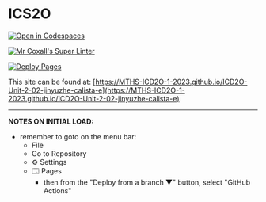 # ICS2O

[![Open in Codespaces](https://classroom.github.com/assets/launch-codespace-7f7980b617ed060a017424585567c406b6ee15c891e84e1186181d67ecf80aa0.svg)](https://classroom.github.com/open-in-codespaces?assignment_repo_id=14226459)

[![Mr Coxall's Super Linter](https://github.com/MTHS-ICD2O-1-2023/ICD2O-Unit-2-02-jinyuzhe-calista-e/workflows/Mr%20Coxall's%20Super%20Linter/badge.svg)](https://github.com/MTHS-ICD2O-1-2023/ICD2O-Unit-2-02-jinyuzhe-calista-e/actions)

[![Deploy Pages](https://github.com/MTHS-ICD2O-1-2023/ICD2O-Unit-2-02-jinyuzhe-calista-e/workflows/Deploy%20Pages/badge.svg)](https://github.com/MTHS-ICD2O-1-2023/ICD2O-Unit-2-02-jinyuzhe-calista-e/actions)

This site can be found at: [https://MTHS-ICD2O-1-2023.github.io/ICD2O-Unit-2-02-jinyuzhe-calista-e](https://MTHS-ICD2O-1-2023.github.io/ICD2O-Unit-2-02-jinyuzhe-calista-e)

---

**NOTES ON INITIAL LOAD:**
- remember to goto on the menu bar:
  - File
  - Go to Repository
  - ⚙ Settings
  - 🗔 Pages
    - then from the "Deploy from a branch ▼" button, select "GitHub Actions"
